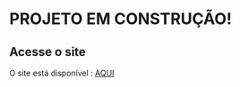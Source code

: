 # PROJETO EM CONSTRUÇÃO!
## Acesse o site

O site está disponível : [AQUI](https://azevedorar.github.io/portfolio/)

